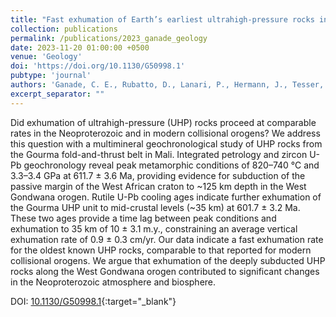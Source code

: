 ```yaml
---
title: "Fast exhumation of Earth’s earliest ultrahigh-pressure rocks in the West Gondwana orogen, Mali"
collection: publications
permalink: /publications/2023_ganade_geology
date: 2023-11-20 01:00:00 +0500
venue: 'Geology'
doi: 'https://doi.org/10.1130/G50998.1'
pubtype: 'journal'
authors: 'Ganade, C. E., Rubatto, D., Lanari, P., Hermann, J., Tesser, L. R., & Caby, R.'
excerpt_separator: ""
---
```

Did exhumation of ultrahigh-pressure (UHP) rocks proceed at comparable rates in the Neoproterozoic and in modern collisional orogens? We address this question with a multimineral geochronological study of UHP rocks from the Gourma fold-and-thrust belt in Mali. Integrated petrology and zircon U-Pb geochronology reveal peak metamorphic conditions of 820–740 °C and 3.3–3.4 GPa at 611.7 ± 3.6 Ma, providing evidence for subduction of the passive margin of the West African craton to ~125 km depth in the West Gondwana orogen. Rutile U-Pb cooling ages indicate further exhumation of the Gourma UHP unit to mid-crustal levels (~35 km) at 601.7 ± 3.2 Ma. These two ages provide a time lag between peak conditions and exhumation to 35 km of 10 ± 3.1 m.y., constraining an average vertical exhumation rate of 0.9 ± 0.3 cm/yr. Our data indicate a fast exhumation rate for the oldest known UHP rocks, comparable to that reported for modern collisional orogens. We argue that exhumation of the deeply subducted UHP rocks along the West Gondwana orogen contributed to significant changes in the Neoproterozoic atmosphere and biosphere.


DOI: [10.1130/G50998.1](https://doi.org/10.1130/G50998.1){:target="_blank"}